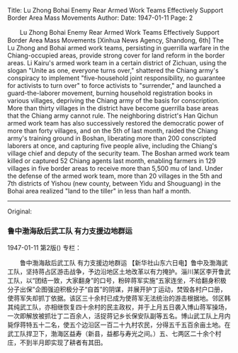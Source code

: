 Title: Lu Zhong Bohai Enemy Rear Armed Work Teams Effectively Support Border Area Mass Movements
Author:
Date: 1947-01-11
Page: 2

　　Lu Zhong Bohai Enemy Rear Armed Work Teams
    Effectively Support Border Area Mass Movements
    [Xinhua News Agency, Shandong, 6th] The Lu Zhong and Bohai armed work teams, persisting in guerrilla warfare in the Chiang-occupied areas, provide strong cover for land reform in the border areas. Li Kairu's armed work team in a certain district of Zichuan, using the slogan "Unite as one, everyone turns over," shattered the Chiang army's conspiracy to implement "five-household joint responsibility, no guarantee for activists to turn over" to force activists to "surrender," and launched a guard-the-laborer movement, burning household registration books in various villages, depriving the Chiang army of the basis for conscription. More than thirty villages in the district have become guerrilla base areas that the Chiang army cannot rule. The neighboring district's Han Qichun armed work team has also successively restored the democratic power of more than forty villages, and on the 5th of last month, raided the Chiang army's training ground in Boshan, liberating more than 200 conscripted laborers at once, and capturing five people alive, including the Chiang's village chief and deputy of the security team. The Boshan armed work team killed or captured 52 Chiang agents last month, enabling farmers in 129 villages in five border areas to receive more than 5,500 mu of land. Under the defense of the armed work team, more than 20 villages in the 5th and 7th districts of Yishou (new county, between Yidu and Shouguang) in the Bohai area realized "land to the tiller" in less than half a month.



<hr /> 

Original: 


### 鲁中渤海敌后武工队  有力支援边地群运

1947-01-11
第2版()
专栏：

　　鲁中渤海敌后武工队
    有力支援边地群运
    【新华社山东六日电】鲁中及渤海武工队，坚持蒋占区游击战争，予边沿地区土地改革以有力掩护。淄川某区李开鲁武工队，以“团结一致，大家翻身”的口号，粉碎蒋军实施“五家连坐，不给翻身积极分子出保”企图强迫积极分子“自首”的阴谋，并展开护丁运动，焚毁各村户口册，使蒋军失却抓丁依据。该区三十余村已成为使蒋军无法统治的游击根据地。邻区韩其纯武工队，亦相继恢复四十余村的民主政权，并于上月五日袭入博山蒋军操场，一次即解放被抓壮丁二百余人，活捉蒋记乡长保安队副等五名。博山武工队上月内毙俘蒋特五十二名，使五个边沿区一百二十九村农民，分得五千五百余亩土地。在武工队捍卫下，渤海区益寿（新县，益都与寿光之间。）五、七两区二十余个村庄，不到半月即实现了耕者有其田。
